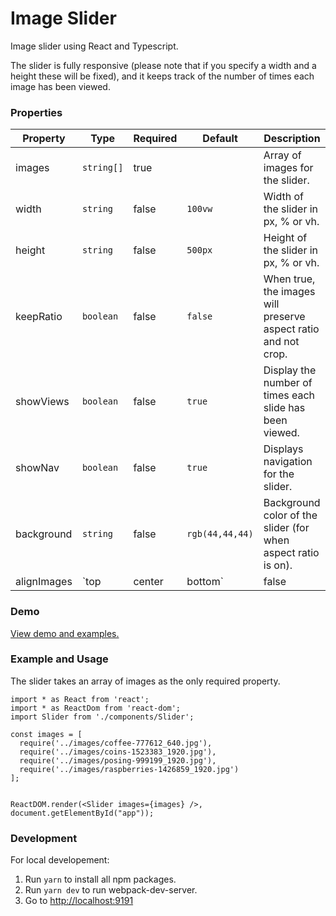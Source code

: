 # Image Slider

Image slider using React and Typescript.

The slider is fully responsive (please note that if you specify a width and a height these will be fixed), and it keeps track of the number of times each image has been viewed.

### Properties

| Property    | Type                    | Required | Default         | Description                                                                                           |
| ----------- | ----------------------- | -------- | --------------- | ----------------------------------------------------------------------------------------------------- |
| images      | `string[]`              | true     |                 | Array of images for the slider.                                                                       |
| width       | `string`                | false    | `100vw`         | Width of the slider in px, % or vh.                                                                   |
| height      | `string`                | false    | `500px`         | Height of the slider in px, % or vh.                                                                  |
| keepRatio   | `boolean`               | false    | `false`         | When true, the images will preserve aspect ratio and not crop.                                        |
| showViews   | `boolean`               | false    | `true`          | Display the number of times each slide has been viewed.                                               |
| showNav     | `boolean`               | false    | `true`          | Displays navigation for the slider.                                                                   |
| background  | `string`                | false    | `rgb(44,44,44)` | Background color of the slider (for when aspect ratio is on).                                         |
| alignImages | `top | center | bottom` | false    | `center`        | When aspect ratio is off, images will sometimes crop. This propperty indicates where to align images. |

### Demo

<a href="https://maca-image-slider.herkouapp.com" target="_blank">View demo and examples.</a>

### Example and Usage

The slider takes an array of images as the only required property.

```
import * as React from 'react';
import * as ReactDom from 'react-dom';
import Slider from './components/Slider';

const images = [
  require('../images/coffee-777612_640.jpg'),
  require('../images/coins-1523383_1920.jpg'),
  require('../images/posing-999199_1920.jpg'),
  require('../images/raspberries-1426859_1920.jpg')
];


ReactDOM.render(<Slider images={images} />, document.getElementById("app"));
```

### Development

For local developement:

1. Run `yarn` to install all npm packages.
2. Run `yarn dev` to run webpack-dev-server.
3. Go to [http://localhost:9191](http://localhost:9191)

